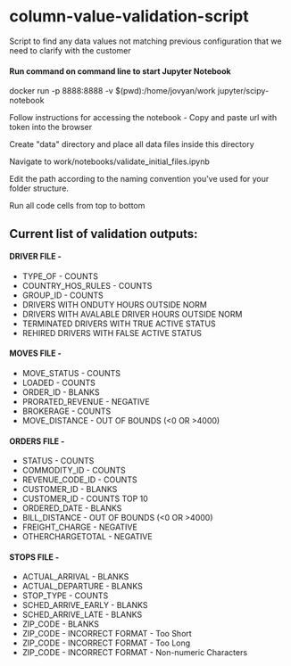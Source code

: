 # column-value-validation-script
Script to find any data values not matching previous configuration that we need to clarify with the customer 

#### Run command on command line to start Jupyter Notebook
docker run -p 8888:8888 -v $(pwd):/home/jovyan/work jupyter/scipy-notebook

Follow instructions for accessing the notebook - Copy and paste url with token into the browser

Create "data" directory and place all data files inside this directory

Navigate to work/notebooks/validate_initial_files.ipynb

Edit the path according to the naming convention you've used for your folder structure.

Run all code cells from top to bottom

## Current list of validation outputs:

#### DRIVER FILE - 

- TYPE_OF - COUNTS
- COUNTRY_HOS_RULES - COUNTS
- GROUP_ID - COUNTS
- DRIVERS WITH ONDUTY HOURS OUTSIDE NORM
- DRIVERS WITH AVALABLE DRIVER HOURS OUTSIDE NORM
- TERMINATED DRIVERS WITH TRUE ACTIVE STATUS
- REHIRED DRIVERS WITH FALSE ACTIVE STATUS

#### MOVES FILE - 

- MOVE_STATUS - COUNTS
- LOADED - COUNTS
- ORDER_ID - BLANKS
- PRORATED_REVENUE - NEGATIVE
- BROKERAGE - COUNTS
- MOVE_DISTANCE - OUT OF BOUNDS (<0 OR >4000)

#### ORDERS FILE - 

- STATUS - COUNTS
- COMMODITY_ID - COUNTS
- REVENUE_CODE_ID - COUNTS
- CUSTOMER_ID - BLANKS
- CUSTOMER_ID - COUNTS TOP 10
- ORDERED_DATE - BLANKS
- BILL_DISTANCE - OUT OF BOUNDS (<0 OR >4000)
- FREIGHT_CHARGE - NEGATIVE
- OTHERCHARGETOTAL - NEGATIVE

#### STOPS FILE - 

- ACTUAL_ARRIVAL - BLANKS
- ACTUAL_DEPARTURE - BLANKS
- STOP_TYPE - COUNTS
- SCHED_ARRIVE_EARLY - BLANKS
- SCHED_ARRIVE_LATE - BLANKS
- ZIP_CODE - BLANKS
- ZIP_CODE - INCORRECT FORMAT - Too Short
- ZIP_CODE - INCORRECT FORMAT - Too Long
- ZIP_CODE - INCORRECT FORMAT - Non-numeric Characters